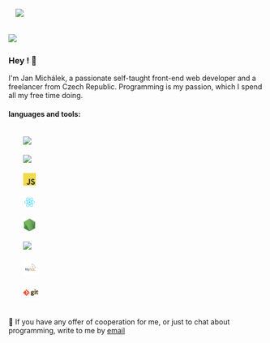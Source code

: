 <div  style="width:1000px; background=red">
  <code>
  <img src="https://media.giphy.com/media/JqM9R7HcXrTnzN1EVr/giphy.gif" style="width: 1000px">
</code>
</div>
<br />
<p dir="auto">
  <a href="https://www.linkedin.com/in/janmichalekCoding/"><img height="20" src="https://upload.wikimedia.org/wikipedia/commons/thumb/0/01/LinkedIn_Logo.svg/2560px-LinkedIn_Logo.svg.png"></a>  
</p>

### Hey ! 👋
I'm Jan Michálek, a passionate self-taught front-end web developer and a freelancer from Czech Republic. Programming is my passion, which I spend all my free time doing.

#### languages and tools:

<p dir="auto">
  <code>
    <img height="25" src="https://upload.wikimedia.org/wikipedia/commons/thumb/3/38/HTML5_Badge.svg/2048px-HTML5_Badge.svg.png" style="max-width: 10%">
  </code>
  <code>
    <img height="25" src="https://seeklogo.com/images/C/css-3-logo-023C1A7171-seeklogo.com.png" style="max-width: 10%">
  </code>
  <code >
    <img height="25" src="https://raw.githubusercontent.com/github/explore/80688e429a7d4ef2fca1e82350fe8e3517d3494d/topics/javascript/javascript.png" style="max-width: 100%">
  </code>
  <code>
    <img height="25" src="https://raw.githubusercontent.com/github/explore/80688e429a7d4ef2fca1e82350fe8e3517d3494d/topics/react/react.png" style="max-width: 100%">
  </code>
  <code>
    <img height="25" src="https://raw.githubusercontent.com/github/explore/80688e429a7d4ef2fca1e82350fe8e3517d3494d/topics/nodejs/nodejs.png" style="max-width: 100%">
  </code>
  <code>
    <img height="20" src="https://upload.wikimedia.org/wikipedia/commons/thumb/2/27/PHP-logo.svg/2560px-PHP-logo.svg.png" style="max-width: 100%">
  </code>
  <code>
    <img height="30" src="https://raw.githubusercontent.com/github/explore/80688e429a7d4ef2fca1e82350fe8e3517d3494d/topics/mysql/mysql.png" style="max-width: 100%">
  </code>
  <code>
    <img height="30" src="https://raw.githubusercontent.com/github/explore/80688e429a7d4ef2fca1e82350fe8e3517d3494d/topics/git/git.png" style="max-width: 100%">
  </code>
</p>

<p dir="auto">
  💬 If you have any offer of cooperation for me, or just to chat about programming, write to me by <a href="mailto:janmichalek213@gmail.com">email</a>
</p>
